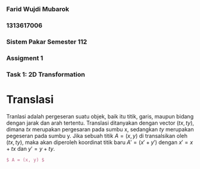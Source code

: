 ### Farid Wujdi Mubarok
### 1313617006
### Sistem Pakar Semester 112
### Assigment 1
### Task 1: 2D Transformation

# Translasi
Tranlasi adalah pergeseran suatu objek, baik itu titik, garis, maupun bidang dengan jarak dan arah tertentu. Translasi ditanyakan dengan vector $(tx, ty)$, dimana $tx$ merupakan pergesaran pada sumbu x, sedangkan $ty$ merupakan pegeseran pada sumbu y.
Jika sebuah titik $A = (x, y)$ di transalsikan oleh $(tx, ty)$, maka akan diperoleh koordinat titik baru $A' = (x' + y')$ dengan $x' = x + tx$ dan $y' = y + ty$.

```latex
$ A = (x, y) $
```
